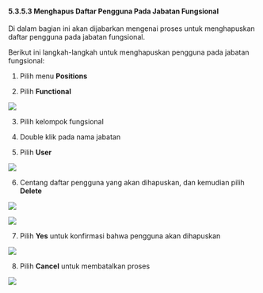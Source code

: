 #### **5.3.5.3 Menghapus Daftar Pengguna Pada Jabatan Fungsional**

Di dalam bagian ini akan dijabarkan mengenai proses untuk menghapuskan daftar pengguna pada jabatan fungsional.

Berikut ini langkah-langkah untuk menghapuskan pengguna pada jabatan fungsional:

1. Pilih menu **Positions**

2. Pilih **Functional**

![](media/3bafd95cc5d904d07721e5e1369df091.png)

3. Pilih kelompok fungsional

4. Double klik pada nama jabatan

5. Pilih **User**

![](media/2db785b96689ae532a9bb0a892e65030.png)

6. Centang daftar pengguna yang akan dihapuskan, dan kemudian pilih **Delete**

![](media/7026f2a225d52ddbee47f7b445a9c363.jpg)

![](media/c8662673abba5143c7fa41765e8ca22f.jpg)

7. Pilih **Yes** untuk konfirmasi bahwa pengguna akan dihapuskan

![](media/02772df0c35c4481a5d8fadc6193b11b.jpg)

8. Pilih **Cancel** untuk membatalkan proses

![](media/02772df0c35c4481a5d8fadc6193b11b.jpg)